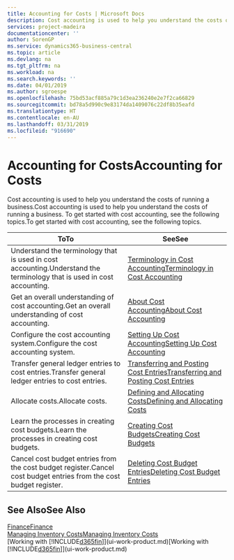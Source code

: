 ```yaml
---
title: Accounting for Costs | Microsoft Docs
description: Cost accounting is used to help you understand the costs of running a business. To get started with cost accounting, see the following topics.
services: project-madeira
documentationcenter: ''
author: SorenGP
ms.service: dynamics365-business-central
ms.topic: article
ms.devlang: na
ms.tgt_pltfrm: na
ms.workload: na
ms.search.keywords: ''
ms.date: 04/01/2019
ms.author: sgroespe
ms.openlocfilehash: 75bd53acf885a79c1d3ea236240e2e7f2ca66829
ms.sourcegitcommit: bd78a5d990c9e83174da1409076c22df8b35eafd
ms.translationtype: HT
ms.contentlocale: en-AU
ms.lasthandoff: 03/31/2019
ms.locfileid: "916690"
---
```

# <a name="accounting-for-costs"></a><span data-ttu-id="0b061-104">Accounting for Costs</span><span class="sxs-lookup"><span data-stu-id="0b061-104">Accounting for Costs</span></span>
<span data-ttu-id="0b061-105">Cost accounting is used to help you understand the costs of running a business.</span><span class="sxs-lookup"><span data-stu-id="0b061-105">Cost accounting is used to help you understand the costs of running a business.</span></span> <span data-ttu-id="0b061-106">To get started with cost accounting, see the following topics.</span><span class="sxs-lookup"><span data-stu-id="0b061-106">To get started with cost accounting, see the following topics.</span></span>  

|<span data-ttu-id="0b061-107">To</span><span class="sxs-lookup"><span data-stu-id="0b061-107">To</span></span>|<span data-ttu-id="0b061-108">See</span><span class="sxs-lookup"><span data-stu-id="0b061-108">See</span></span>|  
|--------|---------|  
|<span data-ttu-id="0b061-109">Understand the terminology that is used in cost accounting.</span><span class="sxs-lookup"><span data-stu-id="0b061-109">Understand the terminology that is used in cost accounting.</span></span>|[<span data-ttu-id="0b061-110">Terminology in Cost Accounting</span><span class="sxs-lookup"><span data-stu-id="0b061-110">Terminology in Cost Accounting</span></span>](finance-terminology-in-cost-accounting.md)|  
|<span data-ttu-id="0b061-111">Get an overall understanding of cost accounting.</span><span class="sxs-lookup"><span data-stu-id="0b061-111">Get an overall understanding of cost accounting.</span></span>|[<span data-ttu-id="0b061-112">About Cost Accounting</span><span class="sxs-lookup"><span data-stu-id="0b061-112">About Cost Accounting</span></span>](finance-about-cost-accounting.md)|  
|<span data-ttu-id="0b061-113">Configure the cost accounting system.</span><span class="sxs-lookup"><span data-stu-id="0b061-113">Configure the cost accounting system.</span></span>|[<span data-ttu-id="0b061-114">Setting Up Cost Accounting</span><span class="sxs-lookup"><span data-stu-id="0b061-114">Setting Up Cost Accounting</span></span>](finance-set-up-cost-accounting.md)|  
|<span data-ttu-id="0b061-115">Transfer general ledger entries to cost entries.</span><span class="sxs-lookup"><span data-stu-id="0b061-115">Transfer general ledger entries to cost entries.</span></span>|[<span data-ttu-id="0b061-116">Transferring and Posting Cost Entries</span><span class="sxs-lookup"><span data-stu-id="0b061-116">Transferring and Posting Cost Entries</span></span>](finance-transfer-and-post-cost-entries.md)|  
|<span data-ttu-id="0b061-117">Allocate costs.</span><span class="sxs-lookup"><span data-stu-id="0b061-117">Allocate costs.</span></span>|[<span data-ttu-id="0b061-118">Defining and Allocating Costs</span><span class="sxs-lookup"><span data-stu-id="0b061-118">Defining and Allocating Costs</span></span>](finance-define-and-allocate-costs.md)|  
|<span data-ttu-id="0b061-119">Learn the processes in creating cost budgets.</span><span class="sxs-lookup"><span data-stu-id="0b061-119">Learn the processes in creating cost budgets.</span></span>|[<span data-ttu-id="0b061-120">Creating Cost Budgets</span><span class="sxs-lookup"><span data-stu-id="0b061-120">Creating Cost Budgets</span></span>](finance-create-cost-budgets.md)|
|<span data-ttu-id="0b061-121">Cancel cost budget entries from the cost budget register.</span><span class="sxs-lookup"><span data-stu-id="0b061-121">Cancel cost budget entries from the cost budget register.</span></span>|[<span data-ttu-id="0b061-122">Deleting Cost Budget Entries</span><span class="sxs-lookup"><span data-stu-id="0b061-122">Deleting Cost Budget Entries</span></span>](finance-how-to-delete-cost-budget-entries.md)| 


## <a name="see-also"></a><span data-ttu-id="0b061-123">See Also</span><span class="sxs-lookup"><span data-stu-id="0b061-123">See Also</span></span>  
[<span data-ttu-id="0b061-124">Finance</span><span class="sxs-lookup"><span data-stu-id="0b061-124">Finance</span></span>](finance.md)  
[<span data-ttu-id="0b061-125">Managing Inventory Costs</span><span class="sxs-lookup"><span data-stu-id="0b061-125">Managing Inventory Costs</span></span>](finance-manage-inventory-costs.md)  
<span data-ttu-id="0b061-126">[Working with [!INCLUDE[d365fin](includes/d365fin_md.md)]](ui-work-product.md)</span><span class="sxs-lookup"><span data-stu-id="0b061-126">[Working with [!INCLUDE[d365fin](includes/d365fin_md.md)]](ui-work-product.md)</span></span>
